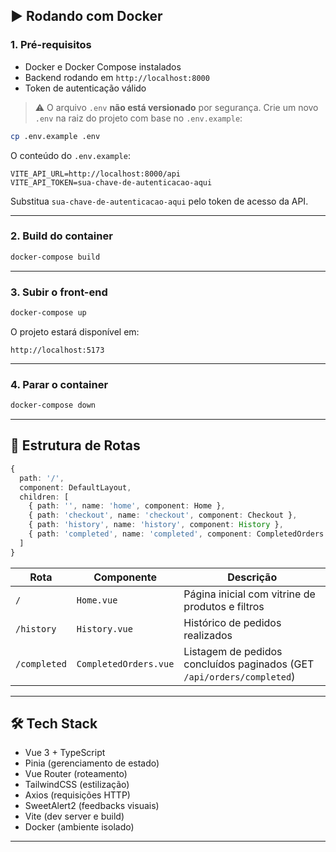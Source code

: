 
## ▶️ Rodando com Docker

### 1. Pré-requisitos

* Docker e Docker Compose instalados
* Backend rodando em `http://localhost:8000`
* Token de autenticação válido

> ⚠️ O arquivo `.env` **não está versionado** por segurança.
> Crie um novo `.env` na raiz do projeto com base no `.env.example`:

```bash
cp .env.example .env
```

O conteúdo do `.env.example`:

```env
VITE_API_URL=http://localhost:8000/api
VITE_API_TOKEN=sua-chave-de-autenticacao-aqui
```

Substitua `sua-chave-de-autenticacao-aqui` pelo token de acesso da API.

---

### 2. Build do container

```bash
docker-compose build
```

---

### 3. Subir o front-end

```bash
docker-compose up
```

O projeto estará disponível em:

```
http://localhost:5173
```

---

### 4. Parar o container

```bash
docker-compose down
```

---

## 🧭 Estrutura de Rotas

```ts
{
  path: '/',
  component: DefaultLayout,
  children: [
    { path: '', name: 'home', component: Home },
    { path: 'checkout', name: 'checkout', component: Checkout },
    { path: 'history', name: 'history', component: History },
    { path: 'completed', name: 'completed', component: CompletedOrders },
  ]
}
```

| Rota         | Componente            | Descrição                                                              |
| ------------ | --------------------- | ---------------------------------------------------------------------- |
| `/`          | `Home.vue`            | Página inicial com vitrine de produtos e filtros                       | 
| `/history`   | `History.vue`         | Histórico de pedidos realizados                                        |
| `/completed` | `CompletedOrders.vue` | Listagem de pedidos concluídos paginados (GET `/api/orders/completed`) |

---

## 🛠️ Tech Stack

* Vue 3 + TypeScript
* Pinia (gerenciamento de estado)
* Vue Router (roteamento)
* TailwindCSS (estilização)
* Axios (requisições HTTP)
* SweetAlert2 (feedbacks visuais)
* Vite (dev server e build)
* Docker (ambiente isolado)

---
